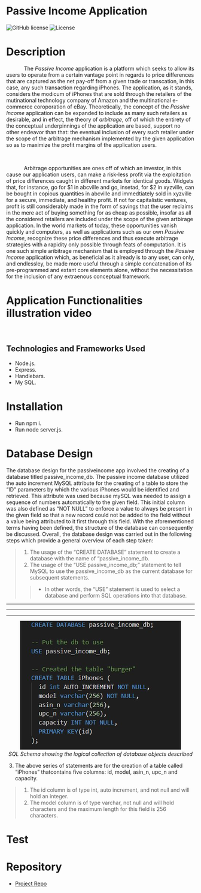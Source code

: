 # Passive Income Application
![GitHub license](https://img.shields.io/badge/Made%20by-%40Eng.JordanNaei-orange)
![License](https://img.shields.io/badge/License-ISC-blue.svg "License Badge")

# Description
   <p>
    &nbsp; &nbsp; &nbsp; &nbsp; &nbsp; &nbsp; The <em>Passive Income</em> application is a platform which seeks to allow its users to operate from a certain vantage point in regards to price differences that are captured as the net pay-off from a given trade or transcation, in this case, any such transaction regarding iPhones. The application, as it stands, considers the modicum of iPhones that are sold through the retailers of the mutinational technology company of Amazon and the multinational e-commerce coroporation of eBay.   Theoretically, the concept of the <em>Passive Income</em> application can be expanded to include as many such retailers as desirable, and in effect, the theory of <i>arbitrage</i>, off of which the entirety of the conceptual underpinnings of the application are based, support no other endeavor than that: the eventual inclusion of every such retailer under the scope of the arbitrage mechanism implemented by the given application so as to maximize the profit margins of the application users. 
    </p>
    <br>
    <p>
   &nbsp; &nbsp; &nbsp;  &nbsp; &nbsp; &nbsp; Arbitrage opportunities are ones off of which an investor, in this cause our application users, can make a risk-less profit via the exploitation of price differences caught in different markets for identical goods. Widgets that, for instance, go for $1 in abcville and go, insetad, for $2 in <span style="font color: red;">xyzville</span>, can be bought in copious quantities in abcville and immedtiately sold in xyzville for a secure, immediate, and healthy profit. If not for capitalistic ventures, profit is still considerably made in the form of savings that the user reclaims in the mere act of buying something for as cheap as possible, insofar as all the considered retailers are included under the scope of the given artbirage application. In the world markets of today, these opportunities vanish quickly and computers, as well as applications such as our own <em>Passive Income</em>, recognize these price differences and thus execute arbitrage strategies with a rapidity only possible through feats of computation. It is one such simple aribitrage mechanism that is employed through the <em>Passive Income</em> application which, as beneficial as it already is to any user, can only, and endlessley, be made more useful through a simple concatenation of its pre-programmed and extant core elements alone, without the necessitation for the inclusion of any extraenous conceptual framework. 
    </p>

# Application Functionalities illustration video
![]()

## Technologies and Frameworks Used
- Node.js.
- Express.
- Handlebars.
- My SQL.

# Installation
- Run npm i.
- Run node server.js.

# Database Design
The database design for the passiveincome app involved the creating of a database titled passive_income_db. The passive income database utilized the auto increment MySQL attribute for the creating of a table to store the “ID” parameters by which the various iPhones would be identified and retrieved. This attribute was used because mySQL was needed to assign a sequence of numbers automatically to the given field. This initial column was also defined as “NOT NULL” to enforce a value to always be present in the given field so that a new record could not be added to the field without a value being attributed to it first through this field. 
With the aforementioned terms having been defined, the structure of the database can consequently be discussed. Overall, the database design was carried out in the following steps which provide a general overview of each step taken:
> 1)	The usage of the “CREATE DATABASE” statement to create a database with the name of “passive_income_db.
> 2)	The usage of the “USE passive_income_db;” statement to tell MySQL to use the passive_income_db as the current database for subsequent statements. 
>>- In other words, the “USE” statement is used to select a database and perform SQL operations into that database. 

<hr>
<hr>
<hr>

<p align="center">
  <img src="https://github.com/razaqabdul8/testdeletelater/blob/main/database%20pic.JPG?raw=true"/>
  <br>
  <em>SQL Schema showing the logical collection of database objects described</em>
</p>

3)	The above series of statements are for the creation of a table called “iPhones” thatcontains five columns: id, model, asin_n, upc_n and capacity. 
> 1)	The id column is of type int, auto increment, and not null and will hold an integer. 
> 2)	The model column is of type varchar, not null and will hold characters and the maximum length for this field is 256 characters. 

# Test


# Repository

- [Project Repo](https://github.com/JordanNaei/passiveIncome)

